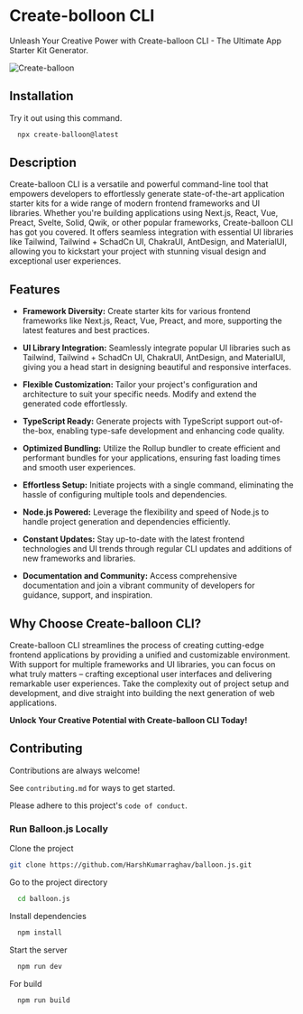 # Create-bolloon CLI

Unleash Your Creative Power with Create-balloon CLI - The Ultimate App Starter Kit Generator.

![Create-balloon](https://github.com/HarshKumarraghav/balloon.js/assets/72187191/cc79fc02-beff-4639-984e-b657465f2d9f)

## Installation

Try it out using this command.

```bash
  npx create-balloon@latest

```

## Description

Create-balloon CLI is a versatile and powerful command-line tool that empowers developers to effortlessly generate state-of-the-art application starter kits for a wide range of modern frontend frameworks and UI libraries. Whether you're building applications using Next.js, React, Vue, Preact, Svelte, Solid, Qwik, or other popular frameworks, Create-balloon CLI has got you covered. It offers seamless integration with essential UI libraries like Tailwind, Tailwind + SchadCn UI, ChakraUI, AntDesign, and MaterialUI, allowing you to kickstart your project with stunning visual design and exceptional user experiences.

## Features

- **Framework Diversity:** Create starter kits for various frontend frameworks like Next.js, React, Vue, Preact, and more, supporting the latest features and best practices.
- **UI Library Integration:** Seamlessly integrate popular UI libraries such as Tailwind, Tailwind + SchadCn UI, ChakraUI, AntDesign, and MaterialUI, giving you a head start in designing beautiful and responsive interfaces.

- **Flexible Customization:** Tailor your project's configuration and architecture to suit your specific needs. Modify and extend the generated code effortlessly.

- **TypeScript Ready:** Generate projects with TypeScript support out-of-the-box, enabling type-safe development and enhancing code quality.

- **Optimized Bundling:** Utilize the Rollup bundler to create efficient and performant bundles for your applications, ensuring fast loading times and smooth user experiences.

- **Effortless Setup:** Initiate projects with a single command, eliminating the hassle of configuring multiple tools and dependencies.

- **Node.js Powered:** Leverage the flexibility and speed of Node.js to handle project generation and dependencies efficiently.

- **Constant Updates:** Stay up-to-date with the latest frontend technologies and UI trends through regular CLI updates and additions of new frameworks and libraries.

- **Documentation and Community:** Access comprehensive documentation and join a vibrant community of developers for guidance, support, and inspiration.

## Why Choose Create-balloon CLI?

Create-balloon CLI streamlines the process of creating cutting-edge frontend applications by providing a unified and customizable environment. With support for multiple frameworks and UI libraries, you can focus on what truly matters – crafting exceptional user interfaces and delivering remarkable user experiences. Take the complexity out of project setup and development, and dive straight into building the next generation of web applications.

**Unlock Your Creative Potential with Create-balloon CLI Today!**

## Contributing

Contributions are always welcome!

See `contributing.md` for ways to get started.

Please adhere to this project's `code of conduct`.

### Run Balloon.js Locally

Clone the project

```bash
git clone https://github.com/HarshKumarraghav/balloon.js.git
```

Go to the project directory

```bash
  cd balloon.js
```

Install dependencies

```bash
  npm install
```

Start the server

```bash
  npm run dev
```

For build

```bash
  npm run build
```
